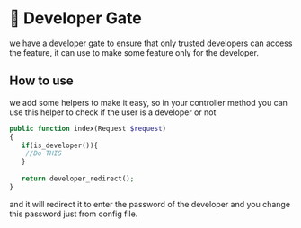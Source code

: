 # 🔏 Developer Gate

we have a developer gate to ensure that only trusted developers can access the feature, it can use to make some feature only for the developer.

## How to use

we add some helpers to make it easy, so in your controller method you can use this helper to check if the user is a developer or not

```php
public function index(Request $request)
{
   if(is_developer()){
    //Do THIS
   }
   
   return developer_redirect();
}
```

and it will redirect it to enter the password of the developer and you change this password just from config file.